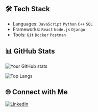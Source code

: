 ## 🛠️ Tech Stack
- Languages: `JavaScript` `Python` `C++` `SQL`
- Frameworks: `React` `Node.js` `Django`
- Tools: `Git` `Docker` `Postman`

## 📊 GitHub Stats
![Your GitHub stats](https://github-readme-stats.vercel.app/api?username=jason-liu227&show_icons=true&theme=tokyonight)

![Top Langs](https://github-readme-stats.vercel.app/api/top-langs/?username=jason-liu227&layout=compact&theme=tokyonight)

## 🌐 Connect with Me
[![LinkedIn](https://img.shields.io/badge/LinkedIn-0077B5?style=for-the-badge&logo=linkedin&logoColor=white)](https://linkedin.com/in/jason-liu227)

<!--
**jason-liu227/jason-liu227** is a ✨ _special_ ✨ repository because its `README.md` (this file) appears on your GitHub profile.

Here are some ideas to get you started:

- 🔭 I’m currently working on ...
- 🌱 I’m currently learning ...
- 👯 I’m looking to collaborate on ...
- 🤔 I’m looking for help with ...
- 💬 Ask me about ...
- 📫 How to reach me: ...
- 😄 Pronouns: ...
- ⚡ Fun fact: ...
-->
